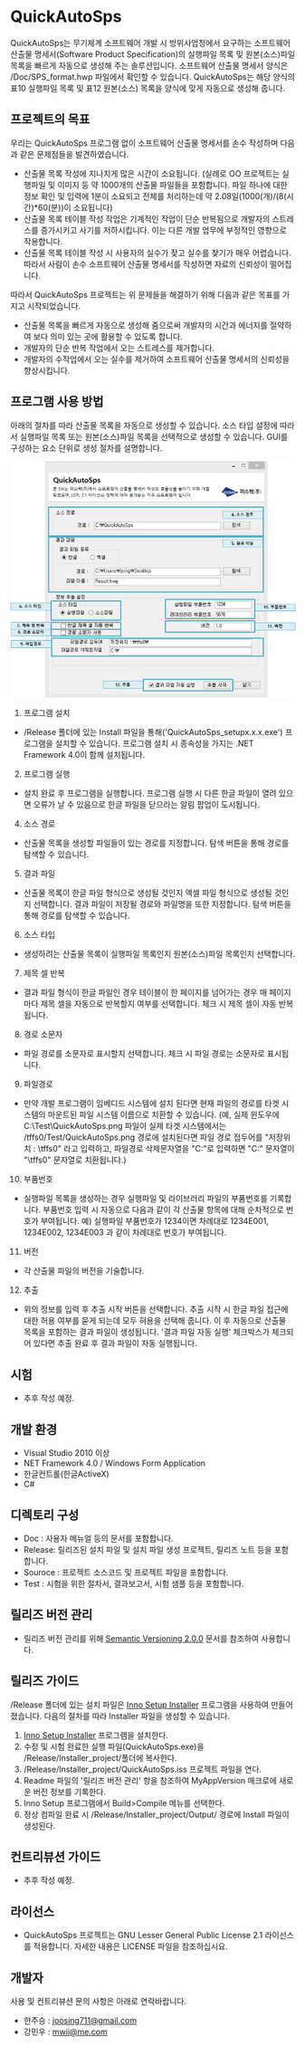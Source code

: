 # QuickAutoSps 

QuickAutoSps는 무기체계 소프트웨어 개발 시 방위사업청에서 요구하는 소프트웨어 산출물 명세서(Software Product Specification)의 실행파일 목록 및 원본(소스)파일 목록을 빠르게 자동으로 생성해 주는 솔루션입니다. 소프트웨어 산출물 명세서 양식은 /Doc/SPS_format.hwp 파일에서 확인할 수 있습니다. QuickAutoSps는 해당 양식의 표10 실행파일 목록 및 표12 원본(소스) 목록을 양식에 맞게 자동으로 생성해 줍니다. 

## 프로젝트의 목표 

우리는 QuickAutoSps 프로그램 없이 소프트웨어 산출물 명세서를 손수 작성하며 다음과 같은 문제점들을 발견하였습니다. 

- 산출물 목록 작성에 지나치게 많은 시간이 소요됩니다. (실례로 OO 프로젝트는 실행파일 및 이미지 등 약 1000개의 산출물 파일들을 포함합니다. 파일 하나에 대한 정보 확인 및 입력에 1분이 소요되고 전체를 처리하는데 약 2.08일(1000(개)/(8(시간)*60(분))이 소요됩니다)
-  산출물 목록 테이블 작성 작업은 기계적인 작업이 단순 반복됨으로 개발자의 스트레스를 증가시키고 사기를 저하시킵니다. 이는 다른 개발 업무에 부정적인 영향으로 작용합니다.
- 산출물 목록 테이블 작성 시 사용자의 실수가 잦고 실수를 찾기가 매우 어렵습니다. 따라서 사람이 손수 소프트웨어 산출물 명세서를 작성하면 자료의 신뢰성이 떨어집니다.

따라서 QuickAutoSps 프로젝트는 위 문제들을 해결하기 위해 다음과 같은 목표를 가지고 시작되었습니다. 
 
- 산출물 목록을 빠르게 자동으로 생성해 줌으로써 개발자의 시간과 에너지를 절약하여 보다 의미 있는 곳에 활용할 수 있도록 합니다.
- 개발자의 단순 반복 작업에서 오는 스트레스를 제거합니다.
- 개발자의 수작업에서 오는 실수를 제거하여 소프트웨어 산출물 명세서의 신뢰성을 향상시킵니다.
 
## 프로그램 사용 방법

 아래의 절차를 따라 산출물 목록을 자동으로 생성할 수 있습니다. 소스 타입 설정에 따라서 실행파일 목록 또는 원본(소스)파일 목록을 선택적으로 생성할 수 있습니다. GUI를 구성하는 요소 단위로 생성 절차를 설명합니다. 

![QuickAutoSps](./Doc/MainUI.png)

1. 프로그램 설치
  - /Release 폴더에 있는 Install 파일을 통해('QuickAutoSps_setupx.x.x.exe') 프로그램을 설치할 수 있습니다. 프로그램 설치 시 종속성을 가지는 .NET Framework 4.0이 함께 설치됩니다.

2. 프로그램 실행
  - 설치 완료 후 프로그램을 실행합니다. 프로그램 실행 시 다른 한글 파일이 열려 있으면 오류가 날 수 있음으로 한글 파일을 닫으라는 알림 팝업이 도시됩니다. 

4. 소스 경로
  - 산출물 목록을 생성할 파일들이 있는 경로를 지정합니다. 탐색 버튼을 통해 경로를 탐색할 수 있습니다.

5. 결과 파일
  - 산출물 목록이 한글 파일 형식으로 생성될 것인지 액셀 파일 형식으로 생성될 것인지 선택합니다. 결과 파일이 저장될 경로와 파일명을 또한 지정합니다. 탐색 버튼을 통해 경로를 탐색할 수 있습니다. 

6. 소스 타입
  - 생성하려는 산출물 목록이 실행파일 목록인지 원본(소스)파일 목록인지 선택합니다. 

7. 제목 셀 반복
  - 결과 파일 형식이 한글 파일인 경우 테이블이 한 페이지를 넘어가는 경우 매 페이지 마다 제목 셀을 자동으로 반복할지 여부를 선택합니다. 체크 시 제목 셀이 자동 반복됩니다. 

8. 경로 소문자
  - 파일 경로를 소문자로 표시할지 선택합니다. 체크 시 파일 경로는 소문자로 표시됩니다. 

9. 파일경로
  - 만약 개발 프로그램이 임베디드 시스템에 설치 된다면 현재 파일의 경로를 타겟 시스템의 마운트된 파일 시스템 이름으로 치환할 수 있습니다. (예, 실제 윈도우에 C:\Test\QuickAutoSps.png 파일이 실제 타겟 시스템에서는 /tffs0/Test/QuickAutoSps.png 경로에 설치된다면 파일 경로 접두어를 "저장위치 : \tffs0\" 라고 입력하고, 파일경로 삭제문자열을 "C:\"로 입력하면 "C:\" 문자열이 "\tffs0\" 문자열로 치환됩니다.)

10. 부품번호
  - 실행파일 목록을 생성하는 경우 실행파일 및 라이브러리 파일의 부품번호를 기록합니다. 부품번호 입력 시 자동으로 다음과 같이 각 산출물 항목에 대해 순차적으로 번호가 부여됩니다. 
예) 실행파일 부품번호가 1234이면 차례대로 1234E001, 1234E002, 1234E003 과 같이 차례대로 번호가 부여됩니다. 

11. 버전
  - 각 산출물 파일의 버전을 기술합니다.  

12. 추출
  - 위의 정보를 입력 후 추출 시작 버튼을 선택합니다. 추출 시작 시 한글 파일 접근에 대한 허용 여부를 묻게 되는데 모두 혀용을 선택해 줍니다. 이 후 자동으로 산출물 목록을 포함하는 결과 파일이 생성됩니다. '결과 파일 자동 실행' 체크박스가 체크되어 있다면 추출 완료 후 결과 파일이 자동 실행됩니다. 


## 시험 
- 추후 작성 예정.

## 개발 환경
- Visual Studio 2010 이상
- NET Framework 4.0 / Windows Form Application 
- 한글컨트롤(한글ActiveX)
- C# 

## 디렉토리 구성 
- Doc : 사용자 메뉴얼 등의 문서를 포함합니다.
- Release: 릴리즈된 설치 파일 및 설치 파일 생성 프로젝트, 릴리즈 노트 등을 포함합니다. 
- Souroce : 프로젝트 소스코드 및 프로젝트 파일을 포함합니다. 
- Test : 시험을 위한 절차서, 결과보고서, 시험 샘플 등을 포함합니다. 

## 릴리즈 버전 관리 
- 릴리즈 버전 관리를 위해  [Semantic Versioning 2.0.0](<https://semver.org/>) 문서를 참조하여 사용합니다. 

## 릴리즈 가이드 
/Release 폴더에 있는 설치 파일은 [Inno Setup Installer](<http://www.jrsoftware.org/>) 프로그램을 사용하여 만들어 졌습니다. 다음의 절차를 따라 Installer 파일을 생성할 수 있습니다. 

1.  [Inno Setup Installer](<http://www.jrsoftware.org/>) 프로그램을 설치한다.
2.  수정 및 시험 완료한 실행 파일(QuickAutoSps.exe)을 /Release/Installer_project/폴더에 복사한다.
3.  /Release/Installer_project/QuickAutoSps.iss 프로젝트 파일을 연다.
4.  Readme 파일의 '릴리즈 버전 관리' 항을 참조하여 MyAppVersion 매크로에 새로운 버전 정보를 기록한다.
5.  Inno Setup 프로그램에서 Build>Compile 메뉴를 선택한다.
6.  정상 컴파일 완료 시 /Release/Installer_project/Output/ 경로에 Install 파일이 생성된다. 

## 컨트리뷰션 가이드 
- 추후 작성 예정.

## 라이선스 
- QuickAutoSps 프로젝트는 GNU Lesser General Public License 2.1 라이선스를 적용합니다. 자세한 내용은 LICENSE 파일을 참조하십시요.

## 개발자 
사용 및 컨트리뷰션 문의 사항은 아래로 연락바랍니다. 
- 한주승 : joosing711@gmail.com
- 강민우 : mwii@me.com
